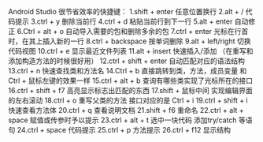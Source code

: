 Android Studio 很节省效率的快捷键：
1.shift + enter 任意位置换行
2.alt + / 代码提示
3.ctrl + y 删除当前行
4.ctrl + d 粘贴当前行到下一行
5.alt + enter 自动修正
6.Ctrl + alt + o 自动导入需要的包和删除多余的包
7.ctrl + enter 光标在行首时，在其上插入新的一行
8.ctrl + backspace 按单词删除
9.alt + left/right 切换代码视图
10.ctrl + e 显示最近文件列表
11.alt + insert 快速插入/添加 （在重写和添加构造方法的时候很好用）
12.ctrl + shift + enter 自动匹配对应的语法结构
13.ctrl + n 快速查找类和方法名
14.Ctrl + b 直接跳转到类，方法，成员变量 和 Ctrl + 鼠标左键的效果一样
15.ctrl + alt + b 查询有哪些类实现了光标所在的接口
16.ctrl + shift + f7 高亮显示标志出匹配的东西
17.shift + 鼠标中间 实现编辑界面的左右滚动
18.ctrl + o 重写父类的方法 接口对应的是 Ctrl + i
19.ctrl + shift + i 快速查看方法体
20.ctrl + q 查看说明文档
21.shift + f6 重命名
22.ctrl + alt + space 赋值或传参时予以提示
23.ctrl + alt + t 选中一块代码 添加try/catch 等语句
24.ctrl + space 代码提示
25.ctrl + p 方法提示
26.ctrl + f12 显示结构

